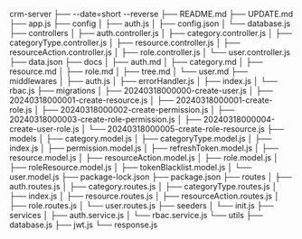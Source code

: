 crm-server
├──  --date=short --reverse
├── README.md
├── UPDATE.md
├── app.js
├── config
│   ├── auth.js
│   ├── config.json
│   └── database.js
├── controllers
│   ├── auth.controller.js
│   ├── category.controller.js
│   ├── categoryType.controller.js
│   ├── resource.controller.js
│   ├── resourceAction.controller.js
│   ├── role.controller.js
│   └── user.controller.js
├── data.json
├── docs
│   ├── auth.md
│   ├── category.md
│   ├── resource.md
│   ├── role.md
│   ├── tree.md
│   └── user.md
├── middlewares
│   ├── auth.js
│   ├── errorHandler.js
│   ├── index.js
│   └── rbac.js
├── migrations
│   ├── 20240318000000-create-user.js
│   ├── 20240318000001-create-resource.js
│   ├── 20240318000001-create-role.js
│   ├── 20240318000002-create-permission.js
│   ├── 20240318000003-create-role-permission.js
│   ├── 20240318000004-create-user-role.js
│   └── 20240318000005-create-role-resource.js
├── models
│   ├── category.model.js
│   ├── categoryType.model.js
│   ├── index.js
│   ├── permission.model.js
│   ├── refreshToken.model.js
│   ├── resource.model.js
│   ├── resourceAction.model.js
│   ├── role.model.js
│   ├── roleResource.model.js
│   ├── tokenBlacklist.model.js
│   └── user.model.js
├── package-lock.json
├── package.json
├── routes
│   ├── auth.routes.js
│   ├── category.routes.js
│   ├── categoryType.routes.js
│   ├── index.js
│   ├── resource.routes.js
│   ├── resourceAction.routes.js
│   ├── role.routes.js
│   └── user.routes.js
├── seeders
│   └── init.js
├── services
│   ├── auth.service.js
│   └── rbac.service.js
└── utils
    ├── database.js
    ├── jwt.js
    └── response.js
